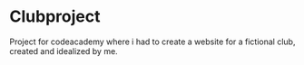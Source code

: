# Clubproject
Project for codeacademy where i had to create a website for a fictional club, created and idealized by me. 
